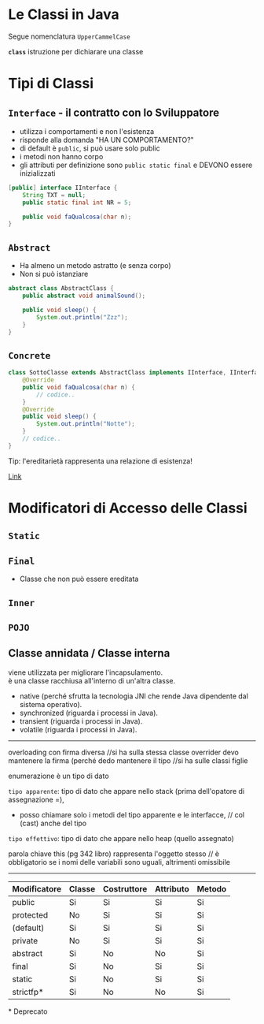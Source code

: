 # Le Classi in Java

Segue nomenclatura `UpperCammelCase`

**`class`** istruzione per dichiarare una classe

# Tipi di Classi

## `Interface` - il contratto con lo Sviluppatore
- utilizza i comportamenti e non l'esistenza
- risponde alla domanda "HA UN COMPORTAMENTO?"
- di default è `public`, si può usare solo public
- i metodi non hanno corpo
- gli attributi per definizione sono `public static final` e DEVONO essere inizializzati
```java
[public] interface IInterface {
    String TXT = null;
    public static final int NR = 5;

    public void faQualcosa(char n);
}
```

## `Abstract`
- Ha almeno un metodo astratto (e senza corpo)
- Non si può istanziare
```java
abstract class AbstractClass {
    public abstract void animalSound();

    public void sleep() {
        System.out.println("Zzz");
    }
}
```

## `Concrete`
```java
class SottoClasse extends AbstractClass implements IInterface, IInterface2 {
    @Override
    public void faQualcosa(char n) {
        // codice.. 
    }
    @Override
    public void sleep() {
        System.out.println("Notte");
    }
    // codice.. 
}
```
Tip: l'ereditarietà rappresenta una relazione di esistenza!

[Link](https://ita.myservername.com/types-classes-java#Class_Types_In_Java_8211_Introduction)

# Modificatori di Accesso delle Classi
## `Static`
## `Final`
- Classe che non può essere ereditata 
## `Inner`
## `POJO`
## Classe annidata / Classe interna
viene utilizzata per migliorare l'incapsulamento.  
è una classe racchiusa all'interno di un'altra classe.
- native (perché sfrutta la tecnologia JNI che rende Java dipendente dal sistema operativo).
- synchronized (riguarda i processi in Java).
- transient (riguarda i processi in Java).
- volatile (riguarda i processi in Java).
---

overloading con firma diversa       //si ha sulla stessa classe
overrider devo mantenere la firma (perché dedo mantenere il tipo //si ha sulle classi figlie

enumerazione è un tipo di dato

`tipo apparente`: tipo di dato che appare nello stack (prima dell'opatore di assegnazione =),
- posso chiamare solo i metodi del tipo apparente e le interfacce, // col (cast) anche del tipo  

`tipo effettivo`: tipo di dato che appare nello heap (quello assegnato)

parola chiave this (pg 342 libro) rappresenta l'oggetto stesso // è obbligatorio se i nomi delle variabili sono uguali, altrimenti omissibile

---
Modificatore | Classe | Costruttore | Attributo | Metodo
--|--|--|--|--
public | Si | Si | Si | Si
protected | No | Si | Si | Si
(default) | Si | Si | Si | Si
private | No | Si | Si | Si
abstract | Si | No | No | Si
final | Si | No | Si | Si
static | Si | No | Si | Si
strictfp* | Si | No | No | Si
\* Deprecato